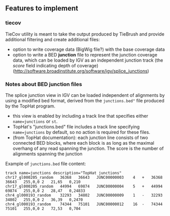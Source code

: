 ## Features to implement
### tiecov ####
TieCov utility is meant to take the output produced by TieBrush and provide additional filtering and create additional files:

* option to write coverage data (BigWig file?) with the base coverage data
* option to write a BED __junction__ file to represent the junction coverage data, which can be loaded by IGV
 as an independent junction track (the _score_ field indicating depth of coverage)
 (http://software.broadinstitute.org/software/igv/splice_junctions)
 
### Notes about BED junction files
The splice junction view in IGV can be loaded independent of alignments 
by using a modified bed format, derived from the `junctions.bed"` file
produced by the TopHat program. 
 * this view is enabled by including a track line that specifies either `name=junctions` or `st`.
 * TopHat's "junctions.bed" file includes a track line  specifying `name=junctions` by default, so no action is required for these files.
 * (from TopHat documentation): each junction line consists of two connected BED blocks, where each block is as long as the maximal overhang of any read spanning the junction. The score is the number of alignments spanning the junction
 
Example of `junctions.bed` file content:
```
track name=junctions description="TopHat junctions"
chr17_gl000205_random	36368	36643	JUNC00000003	4	+	36368	36643	255,0,0	2	21,65	0,210
chr17_gl000205_random	44994	69874	JUNC00000004	5	+	44994	69874	255,0,0	2	28,47	0,24833
chr4_gl000193_random	32293	34802	JUNC00000009	1	-	32293	34802	255,0,0	2	36,39	0,2470
chr4_gl000193_random	74344	75101	JUNC00000012	16	-	74344	75101	255,0,0	2	72,53	0,704
```
